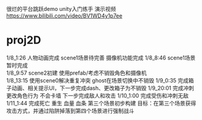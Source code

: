 很烂的平台跳跃demo
unity入门练手
演示视频
https://www.bilibili.com/video/BV1WD4y1p7ee


# proj2D
1/8_1:26
人物动画完成 scene1场景待完善 摄像机功能完成
1/8_8:46
scene1场景暂时完成  
1/8_9:57
scene2初建 使用prefab/考虑不销毁角色和摄像机  
1/8_13:15
使用scene0解决重复冲突 ghost在场景切换中不销毁 
1/9_0:35
完成箱子动画、相关提示UI，下一步完成dash、更改箱子为不销毁
1/9_20:01
完成冲刺 更改角色行为 不会卡墙 下一步完成敌人和攻击
1/10_1:00
完成受伤和冲刺无敌
1/11_1:44
完成死亡 重生 血量 血条 第三个场景初步构建
目标：在第三个场景获得攻击方式，并通过陷阱掉落到第四个场景进行强制战斗